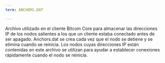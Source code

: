 ```yaml
---
term: ANCHORS.DAT

---
```

Archivo utilizado en el cliente Bitcoin Core para almacenar las direcciones IP de los nodos salientes a los que un cliente estaba conectado antes de ser apagado. Anchors.dat se crea cada vez que el nodo se detiene y se elimina cuando se reinicia. Los nodos cuyas direcciones IP están contenidas en este archivo se utilizan para ayudar a establecer conexiones rápidamente cuando el nodo se reinicia.